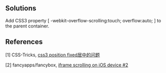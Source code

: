 ## Solutions
Add CSS3 property [ -webkit-overflow-scrolling:touch; overflow:auto; ] to the parent container.

## References
[1] CSS-Tricks, [css3 position fixed居中的问题](https://css-tricks.com/forums/topic/scrolling-iframe-on-ipad/)

[2] fancyapps/fancybox, [iframe scrolling on iOS device #2](https://github.com/fancyapps/fancyBox/issues/2#issuecomment-5997068)